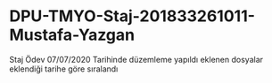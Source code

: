 # DPU-TMYO-Staj-201833261011-Mustafa-Yazgan
Staj Ödev
07/07/2020 Tarihinde düzemleme yapıldı eklenen dosyalar eklendiği tarihe göre sıralandı
